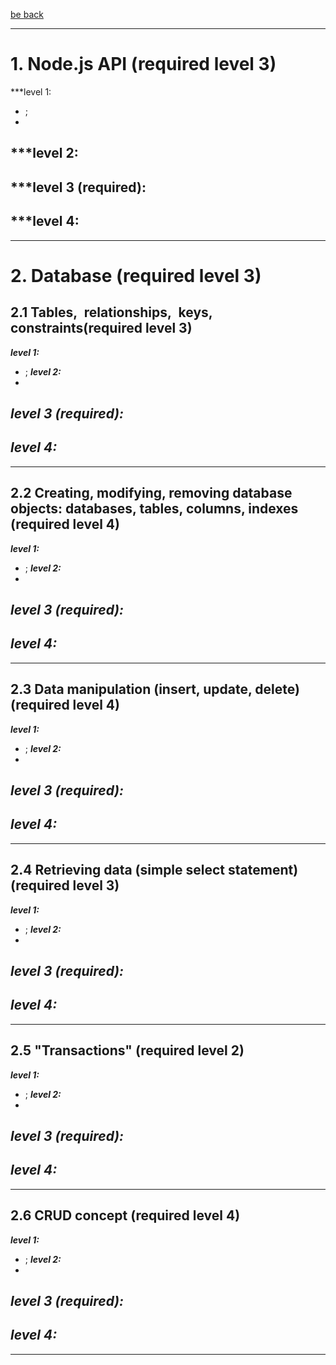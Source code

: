 [be back](https://github.com/ToMikhail/andersen)
___

# 1. Node.js API (required level 3)   

   ***level 1:  
   - ;
   - 
   ***level 2:
   -  
   ***level 3 (required):
   - 
   ***level 4: 
   - 


___
# 2. Database (required level 3)

## 2.1 Tables, relationships, keys, constraints(required level 3)

  ***level 1:***  
  - ;
  ***level 2:***
  -  
  ***level 3 (required):***
  - 

  ***level 4:***
  - 
___

## 2.2 Creating, modifying, removing database objects: databases, tables, columns, indexes (required level 4)

  ***level 1:***  
  - ;
  ***level 2:***
  -  
  ***level 3 (required):***
  - 

  ***level 4:***
  - 
___

## 2.3 Data manipulation (insert, update, delete) (required level 4)

  ***level 1:***  
  - ;
  ***level 2:***
  -  
  ***level 3 (required):***
  - 
  ***level 4:***
  - 
___

## 2.4 Retrieving data (simple select statement) (required level 3)

  ***level 1:***  
  - ;
  ***level 2:***
  -  
  ***level 3 (required):***
  - 
  ***level 4:***
  - 
___

## 2.5 "Transactions" (required level 2)

  ***level 1:***  
  - ;
  ***level 2:***
  -  
  ***level 3 (required):***
  - 
  ***level 4:***
  - 
___

## 2.6 CRUD concept (required level 4)

  ***level 1:***  
  - ;
  ***level 2:***
  -  
  ***level 3 (required):***
  - 

  ***level 4:***
  - 
___


